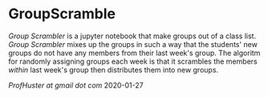 # GroupScramble
*Group Scrambler* is a jupyter notebook that make groups out of a class list. 
*Group Scrambler* mixes up the groups in such a way that the students' new 
groups do  not have any members from their last week's group. 
The algoritm for randomly assigning groups each week is that it scrambles 
the members *within* last week's group then distributes them into new 
groups.

*ProfHuster at gmail dot com*
2020-01-27
